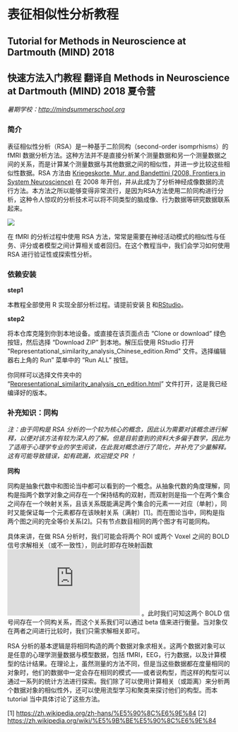 # 表征相似性分析教程

## Tutorial for Methods in Neuroscience at Dartmouth (MIND) 2018
## 快速方法入门教程 翻译自 Methods in Neuroscience at Dartmouth (MIND) 2018 夏令营

*暑期学校：http://mindsummerschool.org*

### 简介

表征相似性分析（RSA）是一种基于二阶同构（second-order isomprhisms）的 fMRI 数据分析方法。这种方法并不是直接分析某个测量数据和另一个测量数据之间的关系，而是计算某个测量数据与其他数据之间的相似性，并进一步比较这些相似性数据。RSA 方法由 [Kriegeskorte, Mur, and Bandettini (2008, Frontiers in System Neuroscience)](https://www.ncbi.nlm.nih.gov/pmc/articles/PMC2605405/) 在 2008 年开创，并从此成为了分析神经成像数据的流行方法。本方法之所以能够变得非常流行，是因为RSA方法使用二阶同构进行分析，这种令人惊叹的分析技术可以将不同类型的脑成像、行为数据等研究数据联系起来。

![](https://camo.githubusercontent.com/145331f874ae96bf99ce3cd124e702f5dee9ac34/687474703a2f2f7777772e6d72632d6362752e63616d2e61632e756b2f2f706572736f6e616c2f6e696b6f6c6175732e6b7269656765736b6f7274652f666967355f6b7269656765736b6f7274655f5253415f464e532e676966)

在 fMRI 的分析过程中使用 RSA 方法，常常是需要在神经活动模式的相似性与任务、评分或者模型之间计算相关或者回归。在这个教程当中，我们会学习如何使用 RSA 进行验证性或探索性分析。

### 依赖安装

**step1**

本教程全部使用 R 实现全部分析过程。请提前安装 [R](https://cran.r-project.org/) 和[RStudio](https://www.rstudio.com/products/rstudio/download/#download)。

**step2**

将本仓库克隆到你到本地设备。或直接在该页面点击 “Clone or download” 绿色按钮，然后选择 “Download ZIP” 到本地。解压后使用 RStudio 打开 "Representational_similarity_analysis_Chinese_edition.Rmd"  文件。选择编辑器右上角的 Run” 菜单中的 “Run ALL” 按钮。

你同样可以选择文件夹中的 “[Representational_similarity_analysis_cn_edition.html](http://xiaokai.me/post/rsa-tutorial/)” 文件打开，这是我已经编译好的版本。

### 补充知识：同构

*注：由于同构是 RSA 分析的一个较为核心的概念，因此认为需要对该概念进行解释，以便对该方法有较为深入的了解。但是目前查到的资料大多偏于数学，因此为了适用于心理学专业的学生阅读，在此我对概念进行了简化，并补充了少量解释。这有可能导致错误，如有疏漏，欢迎提交 PR ！*

**同构**

同构是抽象代数中和图论当中都可以看到的一个概念。从抽象代数的角度理解，同构是指两个数学对象之间存在一个保持结构的双射，而双射则是指一个在两个集合之间存在一个映射关系，且该关系既能满足两个集合的元素一一对应（单射），同时又能保证每一个元素都存在该映射关系（满射）[1]。而在图论当中，同构是指两个图之间的完全等价关系[2]。只有节点数目相同的两个图才有可能同构。

具体来讲，在做 RSA 分析时，我们可能会将两个 ROI 或两个 Voxel 之间的 BOLD 信号求解相关（或不一致性），则此时即存在映射函数 ![](http://latex.codecogs.com/gif.latex?%24BOLD_%7BROI_%7B2%7D%7D%20%3D%20%5Cbeta%20%5Ccdot%20BOLD_%7BROI_%7B1%7D%7D%20&plus;%20%5Cxi%24) 。此时我们可知这两个 BOLD 信号间存在一个同构关系，而这个关系我们可以通过 beta 值来进行衡量。当对象仅在两者之间进行比较时，我们只需求解相关即可。

RSA 分析的基本逻辑是将相同构造的两个数据对象求相关。这两个数据对象可以是任意的心理学测量数据与模型数据，包括 fMRI，EEG，行为数据，以及计算模型的估计结果。在理论上，虽然测量的方法不同，但是当这些数据都在度量相同的对象时，他们的数据中一定会存在相同的模式——或者说构型，而这样的构型可以通过一系列的统计方法进行探索。我们除了可以使用计算相关（或距离）来分析两个数据对象的相似性外，还可以使用流型学习和聚类来探讨他们的构型。而本 tutorial 当中具体讨论了这些方法。

[1] https://zh.wikipedia.org/zh-hans/%E5%90%8C%E6%9E%84
[2] https://zh.wikipedia.org/wiki/%E5%9B%BE%E5%90%8C%E6%9E%84